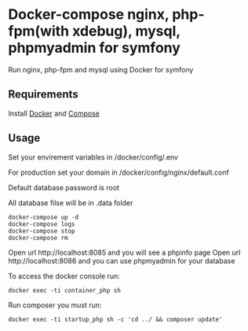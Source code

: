 # Docker-compose nginx, php-fpm(with xdebug), mysql, phpmyadmin for symfony

Run nginx, php-fpm and mysql using Docker for symfony
## Requirements
Install [Docker] and [Compose]

## Usage
Set your envirement variables in /docker/config/.env

For production set your domain in /docker/config/nginx/default.conf

Default database password is root

All database filse will be in .data folder
```
docker-compose up -d
docker-compose logs
docker-compose stop
docker-compose rm
```
Open url http://localhost:8085 and you will see a phpinfo page
Open url http://localhost:8086 and you can use phpmyadmin for your database

To access the docker console run: 
```
docker exec -ti container_php sh
```

Run composer you must run:
```
docker exec -ti startup_php sh -c 'cd ../ && composer update'
```

[Docker]:                      https://www.docker.io/
[Compose]:                     http://docs.docker.com/compose/install/ 